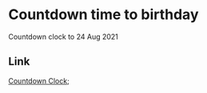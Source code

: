 # Countdown time to birthday
Countdown clock to 24 Aug 2021

## Link
[Countdown Clock]('https://puppets101.github.io/countdown/');
